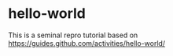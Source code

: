 # hello-world
This is a seminal repro tutorial based on https://guides.github.com/activities/hello-world/

